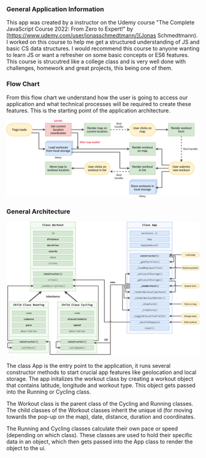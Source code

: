 ### General Application Information

This app was created by a instructor on the Udemy course "The Complete JavaScript Course 2022: From Zero to Expert!" by [https://www.udemy.com/user/jonasschmedtmann/](Jonas Schmedtmann). I worked on this course to help me get a structured understanding of JS and basic CS data structures. I would recommend this course to anyone wanting to learn JS or want a refresher on some basic concepts or ES6 features. This course is strucutred like a college class and is very well done with challenges, homework and great projects, this being one of them.

### Flow Chart

From this flow chart we understand how the user is going to access our application and what technical processes will be required to create these features. This is the starting point of the application architecture.

![flow chart](/pics/Mapty-flowchart.png)

### General Architecture

![final architecture chart](/pics/Mapty-architecture-final.png)

The class App is the entry point to the application, it runs several constructor methods to start crucial app features like geolocation and local storage. The app initalizes the workout class by creating a workout object that contains latitude, longitude and workout type. This object gets passed into the Running or Cycling class.

The Workout class is the parent class of the Cycling and Running classes. The child classes of the Workout classes inherit the unique id (for moving towards the pop-up on the map), date, distance, duration and coordinates.

The Running and Cycling classes calculate their own pace or speed (depending on which class). These classes are used to hold their specific data in an object, which then gets passed into the App class to render the object to the ui.
